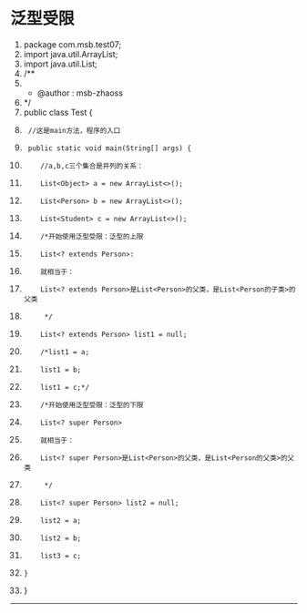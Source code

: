 ﻿
# 泛型受限




1.  package com.msb.test07;
2.  import java.util.ArrayList;
3.  import java.util.List;
4.  /**
5.   * @author : msb-zhaoss
6.   */
7.  public class Test {
8.      //这是main方法，程序的入口
9.      public static void main(String[] args) {
10.         //a,b,c三个集合是并列的关系：
11.         List<Object> a = new ArrayList<>();
12.         List<Person> b = new ArrayList<>();
13.         List<Student> c = new ArrayList<>();
14.         /*开始使用泛型受限：泛型的上限
15.         List<? extends Person>:
16.         就相当于：
17.         List<? extends Person>是List<Person>的父类，是List<Person的子类>的父类
18.          */
19.         List<? extends Person> list1 = null;
20.         /*list1 = a;
21.         list1 = b;
22.         list1 = c;*/
23.         /*开始使用泛型受限：泛型的下限
24.         List<? super Person>
25.         就相当于：
26.         List<? super Person>是List<Person>的父类，是List<Person的父类>的父类
27.          */
28.         List<? super Person> list2 = null;
29.         list2 = a;
30.         list2 = b;
31.         list3 = c;
32.     }
33. }

 






------------------------------------------------------------

